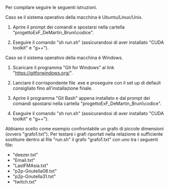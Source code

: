 Per compilare seguire le seguenti istruzioni.

Caso se il sistema operativo della macchina è Ubuntu/Linux/Unix.

1. Aprire il prompt dei comandi e spostarsi nella cartella "progettoExF_DeMartin_Bruni\codice".
    
2. Eseguire il comando "sh run.sh" (assicurandosi di aver installato "CUDA toolkit" e "g++").

Caso se il sistema operativo della macchina è Windows.

1. Scaricare il programma "Git for Windows" al link "https://gitforwindows.org/".
  
2. Lanciare il corrispondente file .exe e proseguire con il set up di default consigliato fino all'installazione finale.
    
3. Aprire il programma "Git Bash" appena installato e dal prompt dei comandi spostarsi nella cartella "progettoExF_DeMartin_Bruni\codice".
    
4. Eseguire il comando "sh run.sh" (assicurandosi di aver installato "CUDA toolkit" e "g++").
    
Abbiamo scelto come esempio confrontabile un grafo di piccole dimensioni (ovvero "grafo1.txt"). Per testare i grafi riportati nella relazione è sufficiente sostituire dentro al file "run.sh" il grafo "grafo1.txt" con uno tra i seguenti file:
- "deezer.txt"
- "Email.txt"
- "LastFMAsia.txt"
- "p2p-Gnutella08.txt"
- "p2p-Gnutella31.txt"
- "twitch.txt"
